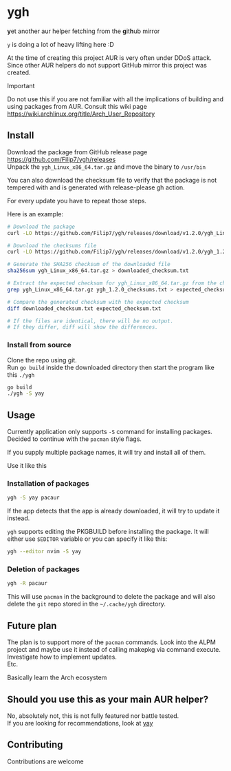 # ygh

**y**et another aur helper fetching from the **g**it**h**ub mirror

`y` is doing a lot of heavy lifting here :D

At the time of creating this project AUR is very often under DDoS attack. Since other AUR helpers do not support GitHub mirror this project was created.

> [!IMPORTANT]
> Do not use this if you are not familiar with all the implications of building and using packages from AUR.
> Consult this wiki page <https://wiki.archlinux.org/title/Arch_User_Repository>

## Install

Download the package from GitHub release page <https://github.com/Filip7/ygh/releases>  
Unpack the `ygh_Linux_x86_64.tar.gz` and move the binary to `/usr/bin`

You can also download the checksum file to verify that the package is not tempered with and is generated with release-please gh action.

For every update you have to repeat those steps.

Here is an example:

```sh
# Download the package
curl -LO https://github.com/Filip7/ygh/releases/download/v1.2.0/ygh_Linux_x86_64.tar.gz

# Download the checksums file
curl -LO https://github.com/Filip7/ygh/releases/download/v1.2.0/ygh_1.2.0_checksums.txt

# Generate the SHA256 checksum of the downloaded file
sha256sum ygh_Linux_x86_64.tar.gz > downloaded_checksum.txt

# Extract the expected checksum for ygh_Linux_x86_64.tar.gz from the checksums file
grep ygh_Linux_x86_64.tar.gz ygh_1.2.0_checksums.txt > expected_checksum.txt

# Compare the generated checksum with the expected checksum
diff downloaded_checksum.txt expected_checksum.txt

# If the files are identical, there will be no output.
# If they differ, diff will show the differences.
```

### Install from source

Clone the repo using git.  
Run `go build` inside the downloaded directory then start the program like this `./ygh`

```sh
go build
./ygh -S yay
```

## Usage

Currently application only supports `-S` command for installing packages.  
Decided to continue with the `pacman` style flags.

If you supply multiple package names, it will try and install all of them.

Use it like this

### Installation of packages

```sh
ygh -S yay pacaur
```

If the app detects that the app is already downloaded, it will try to update it instead.

`ygh` supports editing the PKGBUILD before installing the package. It will either use `$EDITOR` variable or you can specify it like this:

```sh
ygh --editor nvim -S yay
```

### Deletion of packages

```sh
ygh -R pacaur
```

This will use `pacman` in the background to delete the package and will also delete the `git` repo stored in the `~/.cache/ygh` directory.

## Future plan

The plan is to support more of the `pacman` commands. Look into the ALPM project and maybe use it instead of calling makepkg via command execute.  
Investigate how to implement updates.  
Etc.

Basically learn the Arch ecosystem

## Should you use this as your main AUR helper?

No, absolutely not, this is not fully featured nor battle tested.  
If you are looking for recommendations, look at [yay](https://github.com/Jguer/yay)

## Contributing

Contributions are welcome
